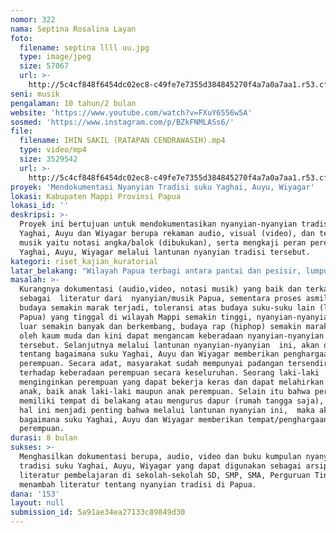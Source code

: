 ```yaml
---
nomor: 322
nama: Septina Rosalina Layan
foto:
  filename: septina llll uu.jpg
  type: image/jpeg
  size: 57067
  url: >-
    http://5c4cf848f6454dc02ec8-c49fe7e7355d384845270f4a7a0a7aa1.r53.cf2.rackcdn.com/47490df4-7f0e-404f-8bc9-42a80282cc5e/septina%20llll%20uu.jpg
seni: musik
pengalaman: 10 tahun/2 bulan
website: 'https://www.youtube.com/watch?v=FXuY6556w5A'
sosmed: 'https://www.instagram.com/p/BZkFNMLASs6/'
file:
  filename: IHIN SAKIL (RATAPAN CENDRAWASIH).mp4
  type: video/mp4
  size: 3529542
  url: >-
    http://5c4cf848f6454dc02ec8-c49fe7e7355d384845270f4a7a0a7aa1.r53.cf2.rackcdn.com/5b4ba049-c7c3-4cad-81df-b6bcbfd529ab/IHIN%20SAKIL%20(RATAPAN%20CENDRAWASIH).mp4
proyek: 'Mendokumentasi Nyanyian Tradisi suku Yaghai, Auyu, Wiyagar'
lokasi: Kabupaten Mappi Provinsi Papua
lokasi_id: ''
deskripsi: >-
  Proyek ini bertujuan untuk mendokumentasikan nyanyian-nyanyian tradisi  suku
  Yaghai, Auyu dan Wiyagar berupa rekaman audio, visual (video), dan teks notasi
  musik yaitu notasi angka/balok (dibukukan), serta mengkaji peran perempuan
  Yaghai, Auyu, Wiyagar melalui lantunan nyanyian tradisi tersebut.  
kategori: riset_kajian_kuratorial
latar_belakang: "Wilayah Papua terbagi antara pantai dan pesisir, lumpur dan rawa, gunung dan lembah serta daratan. Kemajemukan suku, bahasa dan wilayah merupakan suatu kekayaan yang perlu didokumentasikan, diteliti dan dikaji agar diperoleh literatur secara \r\n audio visual dan tertulis yang dapat digunakan sebagai referensi bagi generasi muda Papua. Projek ini penting dilakukan karena kurangnya dokumentasi yang terkaji mengenai nyanyian suku Yaghai, Auyu dan Wiyagar, sementara proses asmilasi budaya semakin marak terjadi, toleransi atas budaya suku lain (luar Papua) yang tinggal di wilayah Mappi semakin tinggi, nyanyian-nyanyian dari luar semakin banyak dan berkembang, budaya rap (hiphop) semakin marak digemari oleh kaum muda, sedangkan nyanyian-nanyian tradisi seakan menjadi tanggung jawab orangtua saja. \r\nSelanjutnya melalui lantunan nyanyian-nyanyian  ini, akan dikaji  tentang bagaimana suku Yaghai, Auyu dan Wiyagar memberikan penghargaan kepada perempuan. Secara adat, masyarakat sudah mempunyai padangan tersendiri terhadap keberadaan perempuan secara keseluruhan. Seorang laki-laki menginginkan perempuan yang dapat bekerja keras dan dapat melahirkan banyak anak, baik anak laki-laki maupun anak perempuan. Selain itu bahwa perempuan memiliki tempat di belakang atau mengurus dapur (rumah tangga saja), sehingga hal ini menjadi penting bahwa melalui lantunan nyanyian ini,  maka akan dikaji bagaimana suku Yaghai, Auyu dan Wiyagar memberikan tempat/penghargaan kepada perempuan.\r\n"
masalah: >-
  Kurangnya dokumentasi (audio,video, notasi musik) yang baik dan terkaji
  sebagai  literatur dari  nyanyian/musik Papua, sementara proses asmilasi
  budaya semakin marak terjadi, toleransi atas budaya suku-suku lain (luar
  Papua) yang tinggal di wilayah Mappi semakin tinggi, nyanyian-nyanyian dari
  luar semakin banyak dan berkembang, budaya rap (hiphop) semakin marak digemari
  oleh kaum muda dan kini dapat mengancam keberadaan nyanyian-nyanyian tradisi
  tersebut. Selanjutnya melalui lantunan nyanyian-nyanyian  ini, akan dikaji 
  tentang bagaimana suku Yaghai, Auyu dan Wiyagar memberikan penghargaan kepada
  perempuan. Secara adat, masyarakat sudah mempunyai padangan tersendiri
  terhadap keberadaan perempuan secara keseluruhan. Seorang laki-laki
  menginginkan perempuan yang dapat bekerja keras dan dapat melahirkan banyak
  anak, baik anak laki-laki maupun anak perempuan. Selain itu bahwa perempuan
  memiliki tempat di belakang atau mengurus dapur (rumah tangga saja), sehingga
  hal ini menjadi penting bahwa melalui lantunan nyanyian ini,  maka akan dikaji
  bagaimana suku Yaghai, Auyu dan Wiyagar memberikan tempat/penghargaan kepada
  perempuan.
durasi: 8 bulan
sukses: >-
  Menghasilkan dokumentasi berupa, audio, video dan buku kumpulan nyanyian-nyian
  tradisi suku Yaghai, Auyu, Wiyagar yang dapat digunakan sebagai arsip budaya,
  literatur pembelajaran di sekolah-sekolah SD, SMP, SMA, Perguruan Tinggi dan 
  menambah literatur tentang nyanyian tradisi di Papua.  
dana: '153'
layout: null
submission_id: 5a91ae34ea27133c89849d30
---
```

